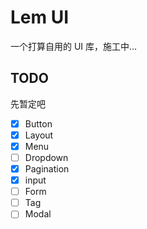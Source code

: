 # Lem UI

一个打算自用的 UI 库，施工中...

## TODO

先暂定吧

- [x] Button
- [x] Layout
- [x] Menu
- [ ] Dropdown
- [x] Pagination
- [x] input
- [ ] Form
- [ ] Tag
- [ ] Modal
